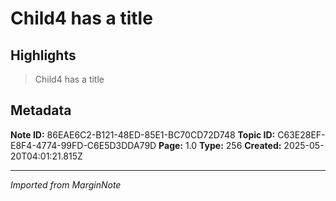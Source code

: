 # Child4 has a title

## Highlights

> Child4 has a title

## Metadata

**Note ID:** 86EAE6C2-B121-48ED-85E1-BC70CD72D748
**Topic ID:** C63E28EF-E8F4-4774-99FD-C6E5D3DDA79D
**Page:** 1.0
**Type:** 256
**Created:** 2025-05-20T04:01:21.815Z

---
*Imported from MarginNote*